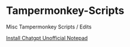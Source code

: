 # Tampermonkey-Scripts
Misc Tampermonkey Scripts / Edits




[Install Chatgpt Unofficial Notepad](https://raw.githubusercontent.com/SevWren/Tampermonkey-Scripts/main/Chatgpt%20Unofficial%20Notepad.js)



